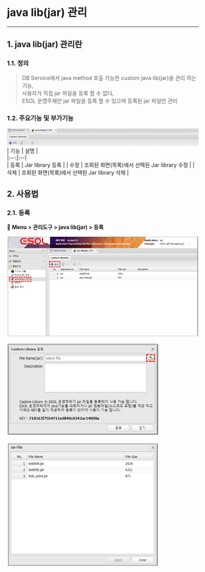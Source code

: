 # java lib(jar) 관리

---

## 1. java lib(jar) 관리란
### 1.1. 정의

>DB Service에서 java method 호출 가능한 custom java lib(jar)을 관리 하는 기능,  
>사용자가 직접 jar 파일을 등록 할 수 없다,  
>ESOL 운영주체만 jar 파일을 등록 할 수 있으며 등록된 jar 파일만 관리 

### 1.2. 주요기능 및 부가기능
<img src = "./images/03-01-management-tools-javalib-01-2.png" width = "600px"> </img>
| 기능 | 설명 |  
|:--:|:--|  
| 등록  | Jar library 등록 |
| 수정  | 조회된 화면(목록)에서 선택된 Jar library 수정 |
| 삭제  | 조회된 화면(목록)에서 선택된 Jar library 삭제 |


## 2. 사용법
### 2.1. 등록

🎈 __Menu > 관리도구 > java lib(jar) > 등록__

<img src = "./images/03-management-tools-javalib-02.PNG" width = "700px"> </img>

<img src = "./images/03-management-tools-javalib-03.PNG" width = "400px"> </img>

<img src = "./images/03-management-tools-javalib-04.PNG" width = "400px"> </img>
